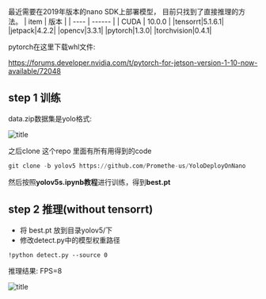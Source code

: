 最近需要在2019年版本的nano SDK上部署模型， 目前只找到了直接推理的方法。
| item | 版本   |
| ---- | ------ |
| CUDA | 10.0.0 |
|tensorrt|5.1.6.1|
|jetpack|4.2.2|
|opencv|3.3.1|
|pytorch|1.3.0|
|torchvision|0.4.1|

pytorch在这里下载whl文件:

https://forums.developer.nvidia.com/t/pytorch-for-jetson-version-1-10-now-available/72048

## step 1 训练

data.zip数据集是yolo格式:

![title](https://img-blog.csdnimg.cn/d4c1c8dd010b450b8920418d6e96b6b9.png)

之后clone 这个repo 里面有所有用得到的code

```python
git clone -b yolov5 https://github.com/Promethe-us/YoloDeployOnNano
```

然后按照**yolov5s.ipynb教程**进行训练，得到**best.pt**

## step 2 推理(without tensorrt)

- 将 best.pt 放到目录yolov5/下
- 修改detect.py中的模型权重路径

```python3'
!python detect.py --source 0
```

推理结果: FPS=8

![title](https://img-blog.csdnimg.cn/da70659ab36e4081b49b2bea9f98e24d.png#pic_center)
